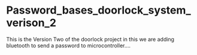 # Password_bases_doorlock_system_verison_2
This is the Version Two of the doorlock project in this we are adding bluetooth to send a password to microcontroller.... 

